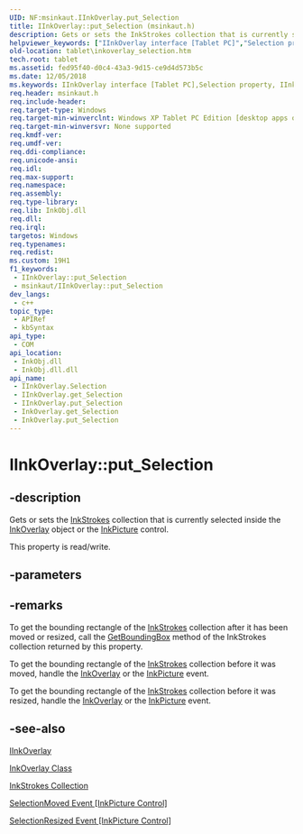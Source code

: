```yaml
---
UID: NF:msinkaut.IInkOverlay.put_Selection
title: IInkOverlay::put_Selection (msinkaut.h)
description: Gets or sets the InkStrokes collection that is currently selected inside the InkOverlay object or the InkPicture control.
helpviewer_keywords: ["IInkOverlay interface [Tablet PC]","Selection property","IInkOverlay.Selection","IInkOverlay.put_Selection","IInkOverlay::Selection","IInkOverlay::get_Selection","IInkOverlay::put_Selection","InkOverlay.get_Selection","InkOverlay.put_Selection","Selection property [Tablet PC]","Selection property [Tablet PC]","IInkOverlay interface","fed95f40-d0c4-43a3-9d15-ce9d4d573b5c","msinkaut/IInkOverlay::Selection","msinkaut/IInkOverlay::get_Selection","msinkaut/IInkOverlay::put_Selection","put_Selection","tablet.inkoverlay_selection"]
old-location: tablet\inkoverlay_selection.htm
tech.root: tablet
ms.assetid: fed95f40-d0c4-43a3-9d15-ce9d4d573b5c
ms.date: 12/05/2018
ms.keywords: IInkOverlay interface [Tablet PC],Selection property, IInkOverlay.Selection, IInkOverlay.put_Selection, IInkOverlay::Selection, IInkOverlay::get_Selection, IInkOverlay::put_Selection, InkOverlay.get_Selection, InkOverlay.put_Selection, Selection property [Tablet PC], Selection property [Tablet PC],IInkOverlay interface, fed95f40-d0c4-43a3-9d15-ce9d4d573b5c, msinkaut/IInkOverlay::Selection, msinkaut/IInkOverlay::get_Selection, msinkaut/IInkOverlay::put_Selection, put_Selection, tablet.inkoverlay_selection
req.header: msinkaut.h
req.include-header: 
req.target-type: Windows
req.target-min-winverclnt: Windows XP Tablet PC Edition [desktop apps only]
req.target-min-winversvr: None supported
req.kmdf-ver: 
req.umdf-ver: 
req.ddi-compliance: 
req.unicode-ansi: 
req.idl: 
req.max-support: 
req.namespace: 
req.assembly: 
req.type-library: 
req.lib: InkObj.dll
req.dll: 
req.irql: 
targetos: Windows
req.typenames: 
req.redist: 
ms.custom: 19H1
f1_keywords:
 - IInkOverlay::put_Selection
 - msinkaut/IInkOverlay::put_Selection
dev_langs:
 - c++
topic_type:
 - APIRef
 - kbSyntax
api_type:
 - COM
api_location:
 - InkObj.dll
 - InkObj.dll.dll
api_name:
 - IInkOverlay.Selection
 - IInkOverlay.get_Selection
 - IInkOverlay.put_Selection
 - InkOverlay.get_Selection
 - InkOverlay.put_Selection
---
```


# IInkOverlay::put_Selection


## -description

Gets or sets the <a href="/previous-versions/windows/desktop/legacy/ms703293(v=vs.85)">InkStrokes</a> collection that is currently selected inside the <a href="/windows/desktop/tablet/inkoverlay-class">InkOverlay</a> object or the <a href="/windows/desktop/tablet/inkpicture-control-reference">InkPicture</a> control.



This property is read/write.

## -parameters

## -remarks

To get the bounding rectangle of the <a href="/previous-versions/windows/desktop/legacy/ms703293(v=vs.85)">InkStrokes</a> collection after it has been moved or resized, call the <a href="/windows/desktop/api/msinkaut/nf-msinkaut-iinkstrokedisp-getboundingbox">GetBoundingBox</a> method of the InkStrokes collection returned by this property.

To get the bounding rectangle of the <a href="/previous-versions/windows/desktop/legacy/ms703293(v=vs.85)">InkStrokes</a> collection before it was moved, handle the <a href="/windows/desktop/tablet/inkoverlay-selectionmoved">InkOverlay</a> or the <a href="/windows/desktop/tablet/inkpicture-selectionmoved">InkPicture</a> event.

To get the bounding rectangle of the <a href="/previous-versions/windows/desktop/legacy/ms703293(v=vs.85)">InkStrokes</a> collection before it was resized, handle the <a href="/windows/desktop/tablet/inkoverlay-selectionresized">InkOverlay</a> or the <a href="/windows/desktop/tablet/inkpicture-selectionresized">InkPicture</a> event.

## -see-also

<a href="https://msdn.microsoft.com/en-us/library/Mt846799(v=VS.85).aspx">IInkOverlay</a>



<a href="/windows/desktop/tablet/inkoverlay-class">InkOverlay Class</a>



<a href="/previous-versions/windows/desktop/legacy/ms703293(v=vs.85)">InkStrokes Collection</a>



<a href="/windows/desktop/tablet/inkpicture-selectionmoved">SelectionMoved Event [InkPicture Control]</a>



<a href="/windows/desktop/tablet/inkpicture-selectionresized">SelectionResized Event [InkPicture Control]</a>